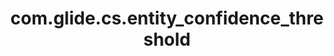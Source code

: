 ---
weight: 1489
layout: page
title: com.glide.cs.entity_confidence_threshold
description: ""
value: "0.5"
---